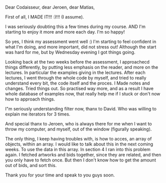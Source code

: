 Dear Codaisseur, dear Jeroen, dear Matias,

First of all, I MADE IT!!! :)!!! (I assume).

I was seriously doubting this a few times during my course. AND I'm starting to enjoy it more and more each day. I'm so happy!

So yes, I think my assessment went well :) I'm starting to feel confident in what I'm doing, and more important, did not stress out! Although the start was hard for me, but by Wednesday evening I got things going.

Looking back at the two weeks before the assessment, I approachecd things differently, by putting less emphasis on the reader, and more on the lectures. In particular the examples giving in the lectures. After each lectures, I went through the whole code by myself, and tried to really understand every bit, the code itself and the proces. I Made notes and changes. Tried things out. So practised way more, and as a result I have whole database of examples now, that really help me if I stuck or don't now how to approach things.

I"m seriously understanding filter now, thanx to David. Who was willing to explain me iterators for 3 times.

And special thanx to Jeroen, who is always there for me when I want to throw my computer, and myself, out of the window (figurally speaking).

The only thing, I keep having troubles with, is how to acces, an array of objects, within an array. I would like to talk about this in the next coming weeks. To use the data in this array. In section 4 I ran into this problem again. I fetched artworks and bids together, since they are related, and then you only have to fetch once. But then I don't know how to get the amount out of bids, and sort this.

Thank you for your time and speak to you guys soon.
